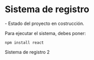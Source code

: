 <h1>Sistema de registro</h1>
- Estado del proyecto en costrucción.

Para ejecutar el sistema, debes poner:

``` npm install react ```

Sistema de registro 2
